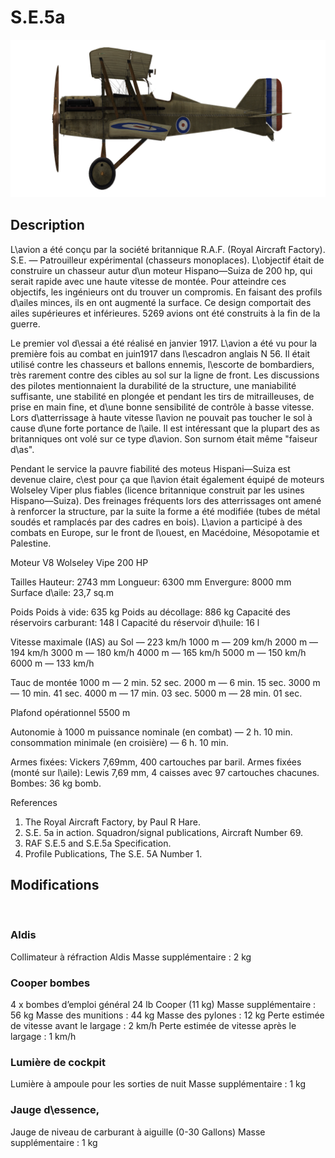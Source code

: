 # S.E.5a

![se5a](../images/se5a.png)

## Description

L\avion a été conçu par la société britannique R.A.F. (Royal Aircraft Factory). S.E. — Patrouilleur expérimental (chasseurs monoplaces). L\objectif était de construire un chasseur autur d\un moteur Hispano—Suiza de 200 hp, qui serait rapide avec une haute vitesse de montée. Pour atteindre ces objectifs, les ingénieurs ont du trouver un compromis. En faisant des profils d\ailes minces, ils en ont augmenté la surface. Ce design comportait des ailes supérieures et inférieures. 5269 avions ont été construits à la fin de la guerre.

Le premier vol d\essai a été réalisé en janvier 1917. L\avion a été vu pour la première fois au combat en juin1917 dans l\escadron anglais N 56. Il était utilisé contre les chasseurs et ballons ennemis, l\escorte de bombardiers, très rarement contre des cibles au sol sur la ligne de front. Les discussions des pilotes mentionnaient la durabilité de la structure, une maniabilité suffisante, une stabilité en plongée et pendant les tirs de mitrailleuses, de prise en main fine, et d\une bonne sensibilité de contrôle à basse vitesse. Lors d\atterrissage à haute vitesse l\avion ne pouvait pas toucher le sol à cause d\une forte portance de l\aile. Il est intéressant que la plupart des as britanniques ont volé sur ce type d\avion. Son surnom était même "faiseur d\as".

Pendant le service la pauvre fiabilité des moteus Hispani—Suiza est devenue claire, c\est pour ça que l\avion était également équipé de moteurs Wolseley Viper plus fiables (licence britannique construit par les usines Hispano—Suiza). Des freinages fréquents lors des atterrissages ont amené à renforcer la structure, par la suite la forme a été modifiée (tubes de métal soudés et ramplacés par des cadres en bois). L\avion a participé à des combats en Europe, sur le front de l\ouest, en Macédoine, Mésopotamie et Palestine.


Moteur V8 Wolseley Vipe 200 HP

Tailles
Hauteur: 2743 mm
Longueur: 6300 mm
Envergure: 8000 mm
Surface d\aile: 23,7 sq.m

Poids
Poids à vide: 635 kg
Poids au décollage: 886 kg
Capacité des réservoirs carburant: 148 l
Capacité du réservoir d\huile: 16 l

Vitesse maximale (IAS)
au Sol — 223 km/h
1000 m — 209 km/h
2000 m — 194 km/h
3000 m — 180 km/h
4000 m — 165 km/h
5000 m — 150 km/h
6000 m — 133 km/h

Tauc de montée
1000 m —  2 min. 52 sec.
2000 m —  6 min. 15 sec.
3000 m — 10 min. 41 sec.
4000 m — 17 min. 03 sec.
5000 m — 28 min. 01 sec.

Plafond opérationnel 5500 m

Autonomie à 1000 m
puissance nominale (en combat) — 2 h. 10 min.
consommation minimale (en croisière) — 6 h. 10 min.

Armes fixées: Vickers 7,69mm, 400 cartouches par baril.
Armes fixées (monté sur l\aile): Lewis 7,69 mm, 4 caisses avec 97 cartouches chacunes.
Bombes:  36 kg bomb.

References
1) The Royal Aircraft Factory, by Paul R Hare.
2) S.E. 5a in action. Squadron/signal publications, Aircraft Number 69.
3) RAF S.E.5 and S.E.5a Specification.
4) Profile Publications, The S.E. 5A Number 1.

## Modifications
﻿

### Aldis

Collimateur à réfraction Aldis
Masse supplémentaire : 2 kg
﻿

### Cooper bombes

4 x bombes d’emploi général 24 lb Cooper (11 kg)
Masse supplémentaire : 56 kg
Masse des munitions : 44 kg
Masse des pylones : 12 kg
Perte estimée de vitesse avant le largage : 2 km/h
Perte estimée de vitesse après le largage : 1 km/h
﻿

### Lumière de cockpit

Lumière à ampoule pour les sorties de nuit
Masse supplémentaire : 1 kg
﻿

### Jauge d\essence,

Jauge de niveau de carburant à aiguille (0-30 Gallons)
Masse supplémentaire : 1 kg
